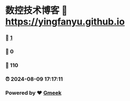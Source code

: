 # 数控技术博客 :link: https://yingfanyu.github.io 
### :page_facing_up: [1](https://yingfanyu.github.io/tag.html) 
### :speech_balloon: 0 
### :hibiscus: 110 
### :alarm_clock: 2024-08-09 17:17:11 
### Powered by :heart: [Gmeek](https://github.com/Meekdai/Gmeek)
